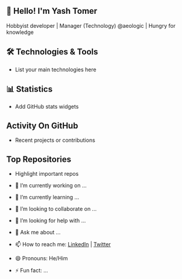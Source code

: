 ## 👋 Hello! I'm Yash Tomer

Hobbyist developer | Manager (Technology) @aeologic | Hungry for knowledge

## 🛠️ Technologies & Tools
- List your main technologies here

## 📊 Statistics
- Add GitHub stats widgets

## Activity On GitHub
- Recent projects or contributions

## Top Repositories
- Highlight important repos

- 🔭 I’m currently working on ...
- 🌱 I’m currently learning ...
- 👯 I’m looking to collaborate on ...
- 🤔 I’m looking for help with ...
- 💬 Ask me about ...
- 📫 How to reach me: [LinkedIn](your-link) | [Twitter](your-handle)
- 😄 Pronouns: He/Him
- ⚡ Fun fact: ...

